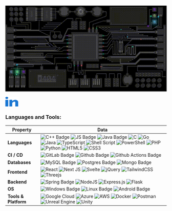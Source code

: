 <p align="center"><img src="https://github.com/patrickeharris/patrickeharris/blob/main/banner.gif"/></p>
<a href="https://www.linkedin.com/in/patrick-e-harris/" target="blank"><img align="center" src="https://github.com/patrickeharris/patrickeharris/blob/main/linkedin.svg" alt="patrick-e-harris" height="30" width="40" /></a>
<h3 align="left">Languages and Tools:</h3>
<p align="left"> 

<!--   my-skils -->

| Property | Data |
|-|-|
| **Languages** | ![C++ Badge](https://img.shields.io/badge/-C++-3776AB?logo=c%2B%2B&style=flat&logoColor=white) ![JS Badge](https://img.shields.io/badge/-JavaScript-3776AB?style=flat&logo=JavaScript&logoColor=white) ![Java Badge](https://img.shields.io/badge/-Java-3776AB?style=flat&logo=Oracle&logoColor=white) ![C](https://img.shields.io/badge/c-%2300599C.svg?style=flat&logo=c&logoColor=white) ![Go](https://img.shields.io/badge/go-%2300ADD8.svg?style=flat&logo=go&logoColor=white) ![Java](https://img.shields.io/badge/java-%23ED8B00.svg?style=flat&logo=openjdk&logoColor=white) ![TypeScript](https://img.shields.io/badge/typescript-%23007ACC.svg?style=flat&logo=typescript&logoColor=white) ![Shell Script](https://img.shields.io/badge/shell_script-%23121011.svg?style=flat&logo=gnu-bash&logoColor=white) ![PowerShell](https://img.shields.io/badge/PowerShell-%235391FE.svg?style=flat&logo=powershell&logoColor=white) ![PHP](https://img.shields.io/badge/php-%23777BB4.svg?style=flat&logo=php&logoColor=white) ![Python](https://img.shields.io/badge/python-3670A0?style=flat&logo=python&logoColor=ffdd54) ![HTML5](https://img.shields.io/badge/HTML5-E34F26?style=flat&logo=html5&logoColor=white) ![CSS3](https://img.shields.io/badge/CSS3-1572B6?style=flat&logo=css3&logoColor=white) |
| **CI / CD** | ![GitLab Badge](https://img.shields.io/badge/-Gitlab%20-orange?style=flat&logo=GitLab&logoColor=white) ![Github Badge](https://img.shields.io/badge/-Github%20-2088FF?style=flat&logo=Github&logoColor=white) ![Github Actions Badge](https://img.shields.io/badge/-Git%20-2088FF?style=flat&logo=Git&logoColor=white) |
| **Databases**                                   | ![MySQL Badge](https://img.shields.io/badge/MySQL-%2300f.svg?logo=mysql&amp;logoColor=white) ![Postgres Badge](https://img.shields.io/badge/postgres-%23316192.svg?style=f;at&logo=postgresql&logoColor=white) ![Mongo Badge](https://img.shields.io/badge/MongoDB-4EA94B?style=flat&logo=mongodb&logoColor=white) |
| **Frontend**                                   | ![React](https://img.shields.io/badge/react-%2320232a.svg?style=flat&logo=react&logoColor=%2361DAFB) ![Next JS](https://img.shields.io/badge/Next-black?style=flat&logo=next.js&logoColor=white) ![Svelte](https://img.shields.io/badge/svelte-%23f1413d.svg?style=flat&logo=svelte&logoColor=white) ![jQuery](https://img.shields.io/badge/jquery-%230769AD.svg?style=flat&logo=jquery&logoColor=white) ![TailwindCSS](https://img.shields.io/badge/tailwindcss-%2338B2AC.svg?style=flat&logo=tailwind-css&logoColor=white) ![Threejs](https://img.shields.io/badge/threejs-black?style=flat&logo=three.js&logoColor=white)
| **Backend**                                   | ![Spring Badge](https://img.shields.io/badge/SpringBoot-6DB33F?style=flat-square&logo=Spring&logoColor=white) ![NodeJS](https://img.shields.io/badge/node.js-6DA55F?style=flat&logo=node.js&logoColor=white) ![Express.js](https://img.shields.io/badge/express.js-%23404d59.svg?style=flat&logo=express&logoColor=%2361DAFB) ![Flask](https://img.shields.io/badge/flask-%23000.svg?style=flat&logo=flask&logoColor=white)
| **OS**                                          | ![Windows Badge](https://img.shields.io/badge/-Windows-black?style=flat&logo=Windows&logoColor=blue) ![Linux Badge](https://img.shields.io/badge/-Linux-3776AB?style=flat&logo=Linux&logoColor=white) ![Android Badge](https://img.shields.io/badge/Android-3DDC84?style=flat&logo=android&logoColor=white) |
| **Tools & Platform**                            | ![Google Cloud](https://img.shields.io/badge/GoogleCloud-%234285F4.svg?style=flat&logo=google-cloud&logoColor=white) ![Azure](https://img.shields.io/badge/azure-%230072C6.svg?style=flat&logo=microsoftazure&logoColor=white) ![AWS](https://img.shields.io/badge/AWS-%23FF9900.svg?style=flat&logo=amazon-aws&logoColor=white) ![Docker](https://img.shields.io/badge/docker-%230db7ed.svg?style=flat&logo=docker&logoColor=white) ![Postman](https://img.shields.io/badge/Postman-F6BB43?style=flat-square&logo=Postman&logoColor=white) ![Unreal Engine](https://img.shields.io/badge/unrealengine-%23313131.svg?style=flat&logo=unrealengine&logoColor=white) ![Unity](https://img.shields.io/badge/Unity-100000?style=flat&logo=unity&logoColor=white) |
